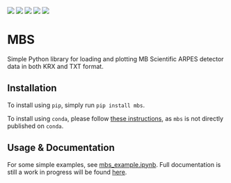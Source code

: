 [![](https://img.shields.io/github/release/mueslo/mbs.svg?style=flat-square)](https://github.com/mueslo/fplore/releases)
[![](https://img.shields.io/pypi/v/mbs.svg?style=flat-square)](https://pypi.org/project/fplore/)
[![](https://img.shields.io/github/workflow/status/mueslo/mbs/Run%20tests/master?style=flat-square)](https://github.com/mueslo/fplore/actions/workflows/tests.yml)
[![](https://img.shields.io/readthedocs/mbsutils.svg?style=flat-square)](https://fplore.readthedocs.io)
[![](https://img.shields.io/github/license/mueslo/mbs.svg?style=flat-square)](https://github.com/mueslo/fplore/blob/master/LICENSE)


# MBS

Simple Python library for loading and plotting MB Scientific ARPES detector data in both KRX and TXT format.

## Installation

To install using `pip`, simply run `pip install mbs`.

To install using `conda`, please follow [these instructions](https://docs.conda.io/projects/conda/en/latest/user-guide/tasks/manage-pkgs.html#installing-non-conda-packages), as `mbs` is not directly published on `conda`.

## Usage & Documentation

For some simple examples, see [mbs_example.ipynb](mbs_example.ipynb). Full documentation is still a work in progress will be found [here](mbsutils.readthedocs.org).